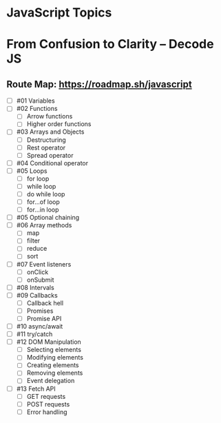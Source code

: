 # JavaScript Topics

# From Confusion to Clarity – Decode JS

## Route Map: https://roadmap.sh/javascript

- [ ] #01 Variables
- [ ] #02 Functions
  - [ ] Arrow functions
  - [ ] Higher order functions
- [ ] #03 Arrays and Objects
  - [ ] Destructuring
  - [ ] Rest operator
  - [ ] Spread operator
- [ ] #04 Conditional operator
- [ ] #05 Loops
  - [ ] for loop
  - [ ] while loop
  - [ ] do while loop
  - [ ] for...of loop
  - [ ] for...in loop
- [ ] #05 Optional chaining
- [ ] #06 Array methods
  - [ ] map
  - [ ] filter
  - [ ] reduce
  - [ ] sort
- [ ] #07 Event listeners
  - [ ] onClick
  - [ ] onSubmit
- [ ] #08 Intervals
- [ ] #09 Callbacks
  - [ ] Callback hell
  - [ ] Promises
  - [ ] Promise API
- [ ] #10 async/await
- [ ] #11 try/catch
- [ ] #12 DOM Manipulation
  - [ ] Selecting elements
  - [ ] Modifying elements
  - [ ] Creating elements
  - [ ] Removing elements
  - [ ] Event delegation
- [ ] #13 Fetch API
  - [ ] GET requests
  - [ ] POST requests
  - [ ] Error handling

